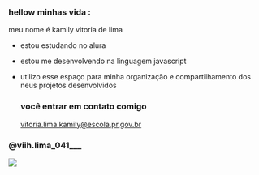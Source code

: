### hellow minhas vida :

meu nome é kamily vitoria de lima 

- estou estudando no alura
- estou me desenvolvendo na linguagem javascript
- utilizo esse espaço para minha organização e compartilhamento dos neus projetos  desenvolvidos

  ### você entrar em contato comigo
  vitoria.lima.kamily@escola.pr.gov.br

 ### @viih.lima_041___

![](https://media.tenor.com/OeMwYUVqbHUAAAAC/neymar.gif )
